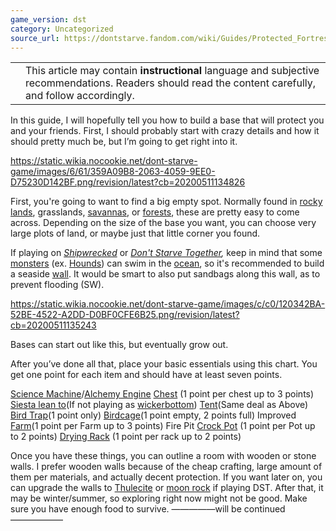 ```yaml
---
game_version: dst
category: Uncategorized
source_url: https://dontstarve.fandom.com/wiki/Guides/Protected_Fortress
---
```


|  |  |
| --- | --- |
|  | This article may contain **instructional** language and subjective recommendations. Readers should read the content carefully, and follow accordingly. |

In this guide, I will hopefully tell you how to build a base that will protect you and your friends. First, I should probably start with crazy details and how it should pretty much be, but I’m going to get right into it.

 https://static.wikia.nocookie.net/dont-starve-game/images/6/61/359A09B8-2063-4059-9EE0-D75230D142BF.png/revision/latest?cb=20200511134826 



 

First, you're going to want to find a big empty spot. Normally found in [rocky lands](/wiki/Rockyland "Rockyland"), grasslands, [savannas](/wiki/Savanna "Savanna"), or [forests](/wiki/Forest "Forest"), these are pretty easy to come across. Depending on the size of the base you want, you can choose very large plots of land, or maybe just that little corner you found.

If playing on *[Shipwrecked](/wiki/Don%27t_Starve:_Shipwrecked "Don't Starve: Shipwrecked")* or *[Don't Starve Together](/wiki/Don%27t_Starve_Together "Don't Starve Together"),* keep in mind that some [monsters](/wiki/Monster "Monster") (ex. [Hounds](/wiki/Hound "Hound")) can swim in the [ocean](/wiki/Ocean "Ocean"), so it's recommended to build a seaside [wall](/wiki/Wall "Wall"). It would be smart to also put sandbags along this wall, as to prevent flooding (SW).

 https://static.wikia.nocookie.net/dont-starve-game/images/c/c0/120342BA-52BE-4522-A2DD-D0BF0CFE6B25.png/revision/latest?cb=20200511135243 

Bases can start out like this, but eventually grow out.

 

After you’ve done all that, place your basic essentials using this chart. You get one point for each item and should have at least seven points.

[Science Machine](/wiki/Science_Machine "Science Machine")/[Alchemy Engine](/wiki/Alchemy_Engine "Alchemy Engine")
[Chest](/wiki/Chest "Chest") (1 point per chest up to 3 points)
[Siesta lean to](/wiki/Siesta_Lean-to "Siesta Lean-to")(If not playing as [wickerbottom](/wiki/Wickerbottom "Wickerbottom"))
[Tent](/wiki/Tent "Tent")(Same deal as Above)
[Bird Trap](/wiki/Bird_Trap "Bird Trap")(1 point only)
[Birdcage](/wiki/Birdcage "Birdcage")(1 point empty, 2 points full)
Improved [Farm](/wiki/Farm "Farm")(1 point per Farm up to 3 points)
Fire Pit
[Crock Pot](/wiki/Crock_Pot "Crock Pot") (1 point per Pot up to 2 points)
[Drying Rack](/wiki/Drying_Rack "Drying Rack") (1 point per rack up to 2 points)

Once you have these things, you can outline a room with wooden or stone walls. I prefer wooden walls because of the cheap crafting, large amount of them per materials, and actually decent protection. If you want later on, you can upgrade the walls to [Thulecite](/wiki/Thulecite "Thulecite") or [moon rock](/wiki/Moon_Rock "Moon Rock") if playing DST. After that, it may be winter/summer, so exploring right now might not be good. Make sure you have enough food to survive.
—————will be continued——————